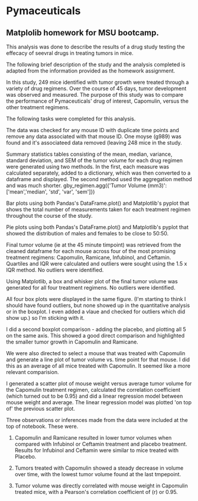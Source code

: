 # Pymaceuticals


## Matplolib homework for MSU bootcamp.


This analysis was done to describe the results of a drug study testing the effecacy of seevral drugs in treating tumors in mice.  

The following brief description of the study and the analysis completed is adapted from the information provided as the homework assignment.

In this study, 249 mice identified with  tumor growth were treated through a variety of drug regimens. Over the course of 45 days, tumor development was observed and measured. The purpose of this study was to compare the performance of Pymaceuticals' drug of interest, Capomulin, versus the other treatment regimens. 

The following tasks were completed for this analysis.

The data was checked for any mouse ID with duplicate time points and remove any data associated with that mouse ID.  One moyse (g989) was found and it's associateed data removed (leaving 248 mice in the study.


Summary statistics tables consisting of the mean, median, variance, standard deviation, and SEM of the tumor volume for each drug regimen were generated using two methods.  In the first, each measure was calculated separately, added to a dictionary, which was then converted to a dataframe and displayed.  The second method used the aggregation method and was much shorter.  gby_regimen.agg({'Tumor Volume (mm3)': ['mean','median', 'std', 'var', 'sem']})

Bar plots using both Pandas's DataFrame.plot() and Matplotlib's pyplot that shows the total number of measurements taken for each treatment regimen throughout the course of the study.

Pie plots using both Pandas's DataFrame.plot() and Matplotlib's pyplot that showed the distribution of males and females to be close to 50:50.

Final tumor volume (ie at the 45 minute timpoint) was retrieved from the cleaned dataframe for each mouse across four of the most promising treatment regimens: Capomulin, Ramicane, Infubinol, and Ceftamin. Quartiles and IQR were calculated and outliers were sought using the 1.5 x IQR method.  No outliers were identified.  

Using Matplotlib,  a box and whisker plot of the final tumor volume was generated for all four treatment regimens. No outliers were identified.

All four box plots were displayed in the same figure. (I'm starting to think I should have found outliers, but none showed up in the quantitative analysis or in the boxplot.  I even added a vlaue and checked for outliers which did show up.) so I'm sticking with it.

I did a second boxplot comparison - adding the placebo, and plotting all 5 on the same axis.  This showed a good direct comparison and highlighted the smaller tumor growth in Capomulin and Ramicane.

We were also directed to select a mouse that was treated with Capomulin and generate a line plot of tumor volume vs. time point for that mouse.  I did this as an average of all mice treated with Capomulin.  It seemed like a more relevant comparision.

I generated  a scatter plot of mouse weight versus average tumor volume for the Capomulin treatment regimen, calculated the correlation coefficient (which turned out to be 0.95) and did a linear regression model between mouse weight and average. The linear regression model was plotted 'on top of' the previous scatter plot.

Three observations or inferences made from the data were included at the top of notebook.  These were.

1.  Capomulin and Ramicane resulted in lower tumor volumes when compared with Infubinol or Ceftamin treatment and placebo treatment. Results for Infubinol and Ceftamin were similar to mice treated with Placebo.

2.  Tumors treated with Capomulin showed a steady decrease in volume over time, with the lowest tumor volume found at the last tmpepoint.

3.  Tumor volume was directly correlated with mouse weight in Capomulin treated mice, with a Pearson's correlation coefficient of (r) or 0.95.




